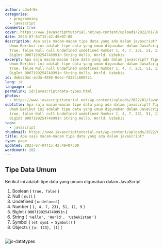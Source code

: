```yaml
---
author: L3n4r0x
categories:
  - programming
  - javascript
comments: true
cover: https://www.javascripttutorial.net/wp-content/uploads/2022/01/JavaScript-data-types.svg
date: 2023-07-04T15:42:48+07:00
description: Apa saja macam-macam tipe data yang ada dalam javascript? Tipe Data
  Umum Berikut ini adalah tipe data yang umum digunakan dalam JavaScript Boolean
  true, false Null null Undefined undefined Number 1, 4, 7, 231, 51, 11, 9
  BigInt 9007199254740991n String Hello, World, Uzbekis
excerpt: Apa saja macam-macam tipe data yang ada dalam javascript? Tipe Data
  Umum Berikut ini adalah tipe data yang umum digunakan dalam JavaScript Boolean
  true, false Null null Undefined undefined Number 1, 4, 7, 231, 51, 11, 9
  BigInt 9007199254740991n String Hello, World, Uzbekis
id: debd2dac-adda-4888-8dec-fd28c1680721
lang: id
language: id
permalink: id/javascript/data-types.html
photos:
  - https://www.javascripttutorial.net/wp-content/uploads/2022/01/JavaScript-data-types.svg
subtitle: Apa saja macam-macam tipe data yang ada dalam javascript? Tipe Data
  Umum Berikut ini adalah tipe data yang umum digunakan dalam JavaScript Boolean
  true, false Null null Undefined undefined Number 1, 4, 7, 231, 51, 11, 9
  BigInt 9007199254740991n String Hello, World, Uzbekis
tags:
  - javascript
thumbnail: https://www.javascripttutorial.net/wp-content/uploads/2022/01/JavaScript-data-types.svg
title: Apa saja macam-macam tipe data yang ada dalam javascript?
type: page
updated: 2023-07-04T15:42:48+07:00
wordcount: 202
---
```


## Tipe Data Umum
Berikut ini adalah tipe data yang umum digunakan dalam JavaScript

1. Boolean ( `true, false` )
2. Null ( `null` )
3. Undefined ( `undefined` )
4. Number ( `1, 4, 7, 231, 51, 11, 9` )
5. BigInt ( `9007199254740991n` )
6. String ( `'Hello', 'World', 'Uzbekistan'` )
7. Symbol ( `let sym1 = Symbol()` )
8. Objects ( `{a: 123}, [1]` )

##

![js-datatypes](https://tutorial.techaltum.com/images/js-datatypes.jpg)